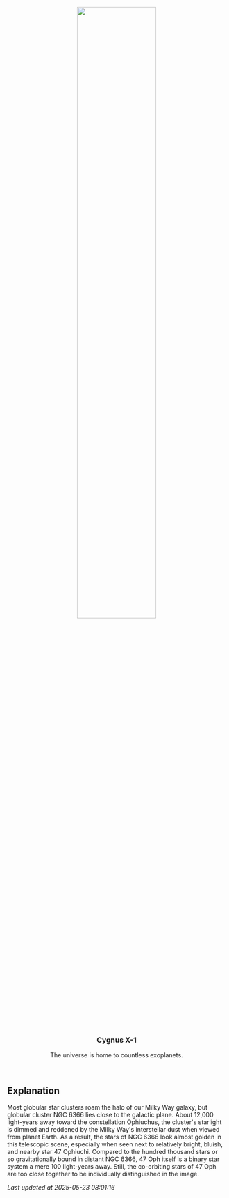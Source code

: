 <p align='center'>
    <img src='https://apod.nasa.gov/apod/image/2505/NGC6366_1024.jpg' width='60%' />
    <h3 align="center">Cygnus X-1</h3>
    <p align="center">The universe is home to countless exoplanets.</p>
</p>
<br/>

Explanation
--
Most globular star clusters roam the halo of our Milky Way galaxy, but globular cluster NGC 6366 lies close to the galactic plane. About 12,000 light-years away toward the constellation Ophiuchus, the cluster's starlight is dimmed and reddened by the Milky Way's interstellar dust when viewed from planet Earth. As a result, the stars of NGC 6366 look almost golden in this telescopic scene, especially when seen next to relatively bright, bluish, and nearby star 47 Ophiuchi. Compared to the hundred thousand stars or so gravitationally bound in distant NGC 6366, 47 Oph itself is a binary star system  a mere 100 light-years away. Still, the co-orbiting stars of 47 Oph are too close together to be individually distinguished in the image.


*Last updated at 2025-05-23 08:01:16*
